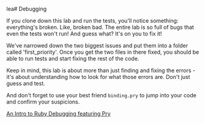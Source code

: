 lea# Debugging

If you clone down this lab and run the tests, you'll notice something:
everything's broken. Like, broken bad. The entire lab is so full of bugs that
even the tests won't run!  And guess what?  It's on you to fix it!

We've narrowed down the two biggest issues and put them into a folder called
'first_priority'.  Once you get the two files in there fixed, you should be able
to run tests and start fixing the rest of the code.

Keep in mind, this lab is about more than just finding and fixing the errors -
it's about understanding how to look for what those errors are.  Don't just
guess and test.

And don't forget to use your best friend `binding.pry` to jump into your code
and confirm your suspicions.

  [An Intro to Ruby Debugging featuring Pry](https://medium.com/@TheDickWard/an-intro-to-ruby-debugging-featuring-pry-c931fde69069)
